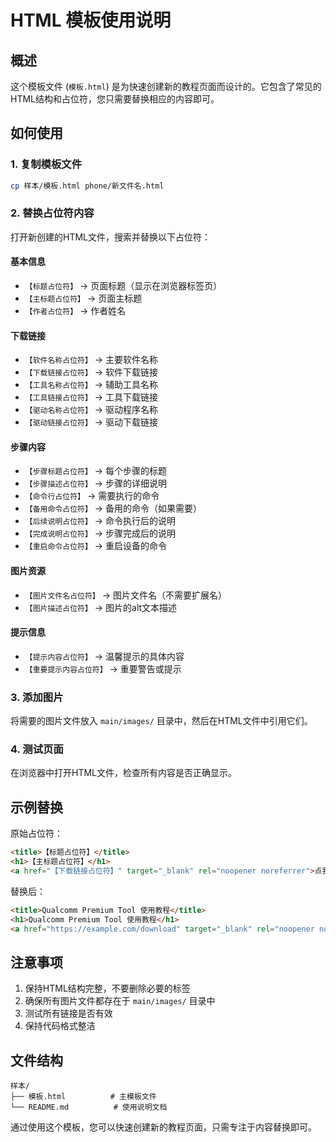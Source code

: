 # HTML 模板使用说明

## 概述
这个模板文件 (`模板.html`) 是为快速创建新的教程页面而设计的。它包含了常见的HTML结构和占位符，您只需要替换相应的内容即可。

## 如何使用

### 1. 复制模板文件
```bash
cp 样本/模板.html phone/新文件名.html
```

### 2. 替换占位符内容
打开新创建的HTML文件，搜索并替换以下占位符：

#### 基本信息
- `【标题占位符】` → 页面标题（显示在浏览器标签页）
- `【主标题占位符】` → 页面主标题
- `【作者占位符】` → 作者姓名

#### 下载链接
- `【软件名称占位符】` → 主要软件名称
- `【下载链接占位符】` → 软件下载链接
- `【工具名称占位符】` → 辅助工具名称
- `【工具链接占位符】` → 工具下载链接
- `【驱动名称占位符】` → 驱动程序名称
- `【驱动链接占位符】` → 驱动下载链接

#### 步骤内容
- `【步骤标题占位符】` → 每个步骤的标题
- `【步骤描述占位符】` → 步骤的详细说明
- `【命令行占位符】` → 需要执行的命令
- `【备用命令占位符】` → 备用的命令（如果需要）
- `【后续说明占位符】` → 命令执行后的说明
- `【完成说明占位符】` → 步骤完成后的说明
- `【重启命令占位符】` → 重启设备的命令

#### 图片资源
- `【图片文件名占位符】` → 图片文件名（不需要扩展名）
- `【图片描述占位符】` → 图片的alt文本描述

#### 提示信息
- `【提示内容占位符】` → 温馨提示的具体内容
- `【重要提示内容占位符】` → 重要警告或提示

### 3. 添加图片
将需要的图片文件放入 `main/images/` 目录中，然后在HTML文件中引用它们。

### 4. 测试页面
在浏览器中打开HTML文件，检查所有内容是否正确显示。

## 示例替换

原始占位符：
```html
<title>【标题占位符】</title>
<h1>【主标题占位符】</h1>
<a href="【下载链接占位符】" target="_blank" rel="noopener noreferrer">点我下载</a>
```

替换后：
```html
<title>Qualcomm Premium Tool 使用教程</title>
<h1>Qualcomm Premium Tool 使用教程</h1>
<a href="https://example.com/download" target="_blank" rel="noopener noreferrer">点我下载</a>
```

## 注意事项
1. 保持HTML结构完整，不要删除必要的标签
2. 确保所有图片文件都存在于 `main/images/` 目录中
3. 测试所有链接是否有效
4. 保持代码格式整洁

## 文件结构
```
样本/
├── 模板.html          # 主模板文件
└── README.md          # 使用说明文档
```

通过使用这个模板，您可以快速创建新的教程页面，只需专注于内容替换即可。